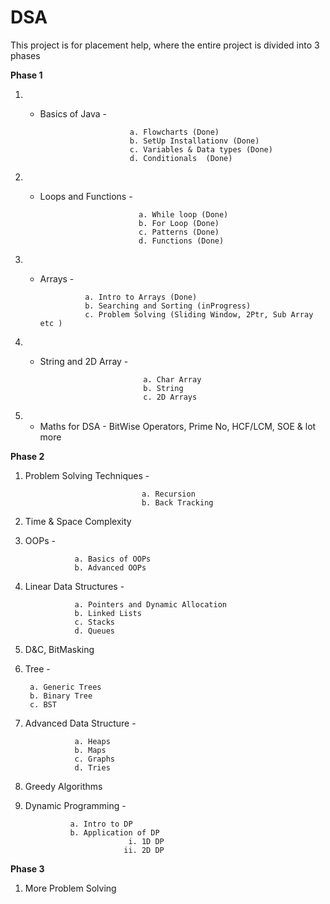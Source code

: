 # DSA
This project is for placement help, where the entire project is divided into 3 phases

**Phase 1** 

1. -  Basics of Java - 
                              
                              a. Flowcharts (Done)
                              b. SetUp Installationv (Done)                              
                              c. Variables & Data types (Done)                             
                              d. Conditionals  (Done)                            
                              
 2. - Loops and Functions - 
                                
                                a. While loop (Done)
                                b. For Loop (Done)
                                c. Patterns (Done)
                                d. Functions (Done)                               
                                
3. - Arrays -

                   a. Intro to Arrays (Done)
                   b. Searching and Sorting (inProgress)
                   c. Problem Solving (Sliding Window, 2Ptr, Sub Array etc )                   
                   
4. - String and 2D Array -
 
                                a. Char Array
                                b. String
                                c. 2D Arrays                                
                                
5. - Maths for DSA - BitWise Operators, Prime No, HCF/LCM, SOE & lot more    
        
 **Phase 2**
 
1. Problem Solving Techniques - 
 
                                 a. Recursion
                                 b. Back Tracking
 
2. Time & Space Complexity

3. OOPs - 
 
                  a. Basics of OOPs
                  b. Advanced OOPs

4. Linear Data Structures - 
            
                  a. Pointers and Dynamic Allocation
                  b. Linked Lists
                  c. Stacks
                  d. Queues
                 
5. D&C, BitMasking

6. Tree - 

        a. Generic Trees
        b. Binary Tree
        c. BST
       
7. Advanced Data Structure - 

                  a. Heaps
                  b. Maps
                  c. Graphs
                  d. Tries

8. Greedy Algorithms

9. Dynamic Programming - 

                 a. Intro to DP
                 b. Application of DP                        
                              i. 1D DP
                             ii. 2D DP
                        
**Phase 3**

1. More Problem Solving
 

